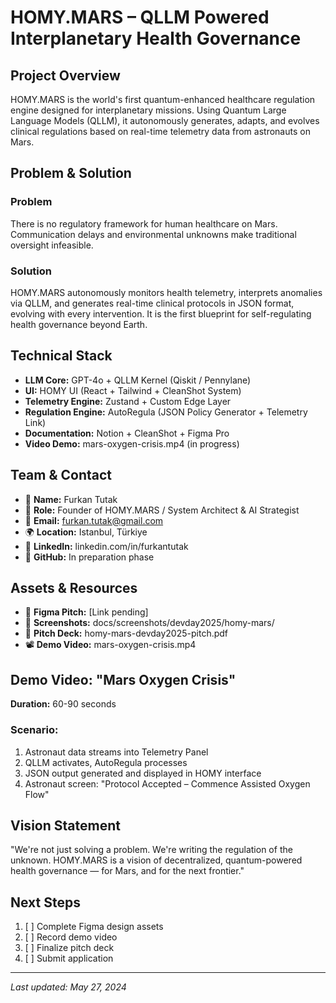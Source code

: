 # HOMY.MARS – QLLM Powered Interplanetary Health Governance

## Project Overview

HOMY.MARS is the world's first quantum-enhanced healthcare regulation engine designed for interplanetary missions. Using Quantum Large Language Models (QLLM), it autonomously generates, adapts, and evolves clinical regulations based on real-time telemetry data from astronauts on Mars.

## Problem & Solution

### Problem

There is no regulatory framework for human healthcare on Mars. Communication delays and environmental unknowns make traditional oversight infeasible.

### Solution

HOMY.MARS autonomously monitors health telemetry, interprets anomalies via QLLM, and generates real-time clinical protocols in JSON format, evolving with every intervention. It is the first blueprint for self-regulating health governance beyond Earth.

## Technical Stack

- **LLM Core:** GPT-4o + QLLM Kernel (Qiskit / Pennylane)
- **UI:** HOMY UI (React + Tailwind + CleanShot System)
- **Telemetry Engine:** Zustand + Custom Edge Layer
- **Regulation Engine:** AutoRegula (JSON Policy Generator + Telemetry Link)
- **Documentation:** Notion + CleanShot + Figma Pro
- **Video Demo:** mars-oxygen-crisis.mp4 (in progress)

## Team & Contact

- 👤 **Name:** Furkan Tutak
- 🧠 **Role:** Founder of HOMY.MARS / System Architect & AI Strategist
- 📧 **Email:** furkan.tutak@gmail.com
- 🌍 **Location:** Istanbul, Türkiye
- 🔗 **LinkedIn:** linkedin.com/in/furkantutak
- 🧪 **GitHub:** In preparation phase

## Assets & Resources

- 📁 **Figma Pitch:** [Link pending]
- 📸 **Screenshots:** docs/screenshots/devday2025/homy-mars/
- 📄 **Pitch Deck:** homy-mars-devday2025-pitch.pdf
- 📽️ **Demo Video:** mars-oxygen-crisis.mp4

## Demo Video: "Mars Oxygen Crisis"

**Duration:** 60-90 seconds

### Scenario:

1. Astronaut data streams into Telemetry Panel
2. QLLM activates, AutoRegula processes
3. JSON output generated and displayed in HOMY interface
4. Astronaut screen: "Protocol Accepted – Commence Assisted Oxygen Flow"

## Vision Statement

"We're not just solving a problem. We're writing the regulation of the unknown. HOMY.MARS is a vision of decentralized, quantum-powered health governance — for Mars, and for the next frontier."

## Next Steps

1. [ ] Complete Figma design assets
2. [ ] Record demo video
3. [ ] Finalize pitch deck
4. [ ] Submit application

---

_Last updated: May 27, 2024_
